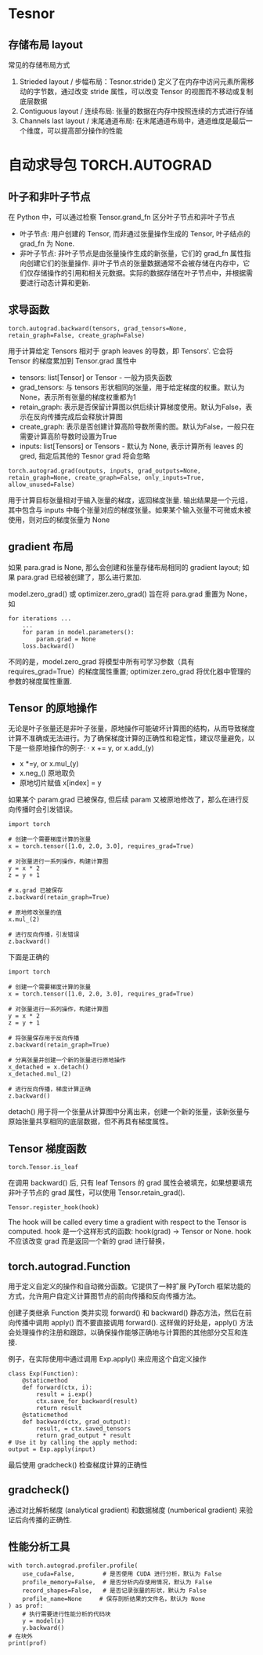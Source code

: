 # Tesnor
## 存储布局 layout
常见的存储布局方式
1. Strieded layout / 步幅布局：Tesnor.stride() 定义了在内存中访问元素所需移动的字节数，通过改变 stride 属性，可以改变 Tensor 的视图而不移动或复制底层数据
2. Contiguous layout / 连续布局: 张量的数据在内存中按照连续的方式进行存储
3. Channels last layout / 末尾通道布局: 在末尾通道布局中，通道维度是最后一个维度，可以提高部分操作的性能
# 自动求导包 TORCH.AUTOGRAD
## 叶子和非叶子节点
在 Python 中，可以通过检察 Tensor.grand_fn 区分叶子节点和非叶子节点
- 叶子节点: 用户创建的 Tensor, 而非通过张量操作生成的 Tensor, 叶子结点的 grad_fn 为 None.
- 非叶子节点: 非叶子节点是由张量操作生成的新张量，它们的 grad_fn 属性指向创建它们的张量操作. 非叶子节点的张量数据通常不会被存储在内存中，它们仅存储操作的引用和相关元数据。实际的数据存储在叶子节点中，并根据需要进行动态计算和更新.
## 求导函数
```
torch.autograd.backward(tensors, grad_tensors=None, retain_graph=False, create_graph=False)
```
用于计算给定 Tensors 相对于 graph leaves 的导数，即 Tensors'. 它会将 Tensor 的梯度累加到 Tensor.grad 属性中
- tensors: list[Tensor] or Tensor - 一般为损失函数
- grad_tensors: 与 tensors 形状相同的张量，用于给定梯度的权重。默认为None，表示所有张量的梯度权重都为1
- retain_graph: 表示是否保留计算图以供后续计算梯度使用。默认为False，表示在反向传播完成后会释放计算图
- create_graph: 表示是否创建计算高阶导数所需的图。默认为False，一般只在需要计算高阶导数时设置为True
- inputs: list[Tensors] or Tensors - 默认为 None, 表示计算所有 leaves 的 gred, 指定后其他的 Tesnor grad 将会忽略

```
torch.autograd.grad(outputs, inputs, grad_outputs=None, retain_graph=None, create_graph=False, only_inputs=True, allow_unused=False)
```
用于计算目标张量相对于输入张量的梯度，返回梯度张量. 输出结果是一个元组，其中包含与 inputs 中每个张量对应的梯度张量。如果某个输入张量不可微或未被使用，则对应的梯度张量为 None
## gradient 布局
如果 para.grad is None, 那么会创建和张量存储布局相同的 gradient layout; 如果 para.grad 已经被创建了，那么进行累加.

model.zero_grad() 或 optimizer.zero_grad() 旨在将 para.grad 重置为 None，如
```
for iterations ...
    ...
    for param in model.parameters():
        param.grad = None
    loss.backward()
```
不同的是，model.zero_grad 将模型中所有可学习参数（具有requires_grad=True）的梯度属性重置; optimizer.zero_grad 将优化器中管理的参数的梯度属性重置.
## Tensor 的原地操作
无论是叶子张量还是非叶子张量，原地操作可能破坏计算图的结构，从而导致梯度计算不准确或无法进行。为了确保梯度计算的正确性和稳定性，建议尽量避免，以下是一些原地操作的例子:
· x += y, or x.add_(y)
- x *=y, or x.mul_(y)
- x.neg_() 原地取负
- 原地切片赋值 x[index] = y

如果某个 param.grad 已被保存, 但后续 param 又被原地修改了，那么在进行反向传播时会引发错误。
```
import torch

# 创建一个需要梯度计算的张量
x = torch.tensor([1.0, 2.0, 3.0], requires_grad=True)

# 对张量进行一系列操作，构建计算图
y = x * 2
z = y + 1

# x.grad 已被保存
z.backward(retain_graph=True)

# 原地修改张量的值
x.mul_(2)

# 进行反向传播，引发错误
z.backward()
```
下面是正确的
```
import torch

# 创建一个需要梯度计算的张量
x = torch.tensor([1.0, 2.0, 3.0], requires_grad=True)

# 对张量进行一系列操作，构建计算图
y = x * 2
z = y + 1

# 将张量保存用于反向传播
z.backward(retain_graph=True)

# 分离张量并创建一个新的张量进行原地操作
x_detached = x.detach()
x_detached.mul_(2)

# 进行反向传播，梯度计算正确
z.backward()
```
detach() 用于将一个张量从计算图中分离出来，创建一个新的张量，该新张量与原始张量共享相同的底层数据，但不再具有梯度属性。
## Tensor 梯度函数
```
torch.Tensor.is_leaf
```
在调用 backward() 后, 只有 leaf Tensors 的 grad 属性会被填充，如果想要填充非叶子节点的 grad 属性，可以使用 Tensor.retain_grad().
```
Tensor.register_hook(hook)
```
The hook will be called every time a gradient with respect to the Tensor is computed. hook 是一个这样形式的函数: hook(grad) -> Tensor or None. hook 不应该改变 grad 而是返回一个新的 grad 进行替换，
## torch.autograd.Function
用于定义自定义的操作和自动微分函数。它提供了一种扩展 PyTorch 框架功能的方式，允许用户自定义计算图节点的前向传播和反向传播方法。

创建子类继承 Function 类并实现 forward() 和 backward() 静态方法，然后在前向传播中调用 apply() 而不要直接调用 forward(). 这样做的好处是，apply() 方法会处理操作的注册和跟踪，以确保操作能够正确地与计算图的其他部分交互和连接.

例子，在实际使用中通过调用 Exp.apply() 来应用这个自定义操作
```
class Exp(Function):
    @staticmethod
    def forward(ctx, i):
        result = i.exp()
        ctx.save_for_backward(result)
        return result
    @staticmethod
    def backward(ctx, grad_output):
        result, = ctx.saved_tensors
        return grad_output * result
# Use it by calling the apply method:
output = Exp.apply(input)
```
最后使用 gradcheck() 检查梯度计算的正确性
## gradcheck()
通过对比解析梯度 (analytical gradient) 和数据梯度 (numberical gradient) 来验证后向传播的正确性.
## 性能分析工具
```
with torch.autograd.profiler.profile(
    use_cuda=False,        # 是否使用 CUDA 进行分析，默认为 False
    profile_memory=False,  # 是否分析内存使用情况，默认为 False
    record_shapes=False,   # 是否记录张量的形状，默认为 False
    profile_name=None     # 保存剖析结果的文件名，默认为 None
) as prof:
    # 执行需要进行性能分析的代码块
    y = model(x)
    y.backward()
# 在块外
print(prof)
```

